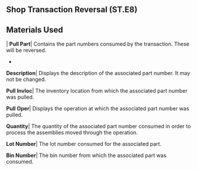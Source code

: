 ## Shop Transaction Reversal (ST.E8)
<PageHeader />

## Materials Used

| **Pull Part**|  Contains the part numbers consumed by the transaction. These
will be reversed.

-  
**Description**|  Displays the description of the associated part number. It
may not be changed.

**Pull Invloc**|  The inventory location from which the associated part number
was pulled.

**Pull Oper**|  Displays the operation at which the associated part number was
pulled.

**Quantity**|  The quantity of the associated part number consumed in order to
process the
assemblies moved through the operation.

**Lot Number**|  The lot number consumed for the associated part.

**Bin Number**|  The bin number from which the associated part was consumed.


<badge text= "Version 8.10.57 " vertical="middle" />

<PageFooter />
